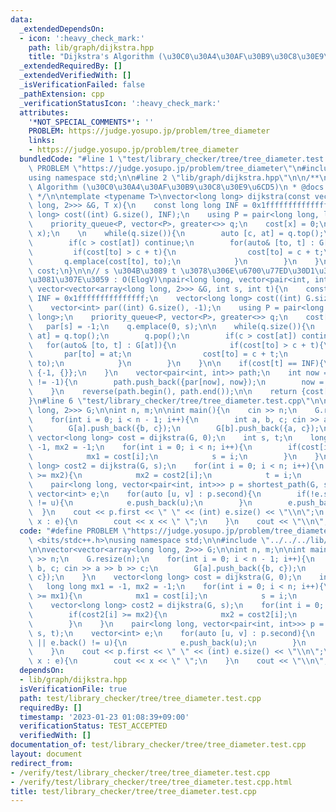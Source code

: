 ```yaml
---
data:
  _extendedDependsOn:
  - icon: ':heavy_check_mark:'
    path: lib/graph/dijkstra.hpp
    title: "Dijkstra's Algorithm (\u30C0\u30A4\u30AF\u30B9\u30C8\u30E9\u6CD5)"
  _extendedRequiredBy: []
  _extendedVerifiedWith: []
  _isVerificationFailed: false
  _pathExtension: cpp
  _verificationStatusIcon: ':heavy_check_mark:'
  attributes:
    '*NOT_SPECIAL_COMMENTS*': ''
    PROBLEM: https://judge.yosupo.jp/problem/tree_diameter
    links:
    - https://judge.yosupo.jp/problem/tree_diameter
  bundledCode: "#line 1 \"test/library_checker/tree/tree_diameter.test.cpp\"\n#define\
    \ PROBLEM \"https://judge.yosupo.jp/problem/tree_diameter\"\n#include <bits/stdc++.h>\n\
    using namespace std;\n\n#line 2 \"lib/graph/dijkstra.hpp\"\n\n/**\n * @brief Dijkstra's\
    \ Algorithm (\u30C0\u30A4\u30AF\u30B9\u30C8\u30E9\u6CD5)\n * @docs docs/graph/dijkstra.md\n\
    \ */\n\ntemplate <typename T>\nvector<long long> dijkstra(const vector<vector<array<long\
    \ long, 2>>> &G, T x){\n    const long long INF = 0x1fffffffffffffff;\n    vector<long\
    \ long> cost((int) G.size(), INF);\n    using P = pair<long long, long long>;\n\
    \    priority_queue<P, vector<P>, greater<>> q;\n    cost[x] = 0;\n    q.emplace(0,\
    \ x);\n    \n    while(q.size()){\n        auto [c, at] = q.top();\n        q.pop();\n\
    \        if(c > cost[at]) continue;\n        for(auto& [to, t] : G[at]){\n   \
    \         if(cost[to] > c + t){\n                cost[to] = c + t;\n         \
    \       q.emplace(cost[to], to);\n            }\n        }\n    }\n    return\
    \ cost;\n}\n\n// s \u304B\u3089 t \u3078\u306E\u6700\u77ED\u30D1\u30B9\u3092\u6C42\
    \u3081\u307E\u3059 : O(ElogV)\npair<long long, vector<pair<int, int>>> shortest_path(const\
    \ vector<vector<array<long long, 2>>> &G, int s, int t){\n    const long long\
    \ INF = 0x1fffffffffffffff;\n    vector<long long> cost((int) G.size(), INF);\n\
    \    vector<int> par((int) G.size(), -1);\n    using P = pair<long long, long\
    \ long>;\n    priority_queue<P, vector<P>, greater<>> q;\n    cost[s] = 0;\n \
    \   par[s] = -1;\n    q.emplace(0, s);\n\n    while(q.size()){\n        auto [c,\
    \ at] = q.top();\n        q.pop();\n        if(c > cost[at]) continue;\n     \
    \   for(auto& [to, t] : G[at]){\n            if(cost[to] > c + t){\n         \
    \       par[to] = at;\n                cost[to] = c + t;\n                q.emplace(cost[to],\
    \ to);\n            }\n        }\n    }\n\n    if(cost[t] == INF){\n        return\
    \ {-1, {}};\n    }\n    vector<pair<int, int>> path;\n    int now = t;\n    while(par[now]\
    \ != -1){\n        path.push_back({par[now], now});\n        now = par[now];\n\
    \    }\n    reverse(path.begin(), path.end());\n\n    return {cost[t], path};\n\
    }\n#line 6 \"test/library_checker/tree/tree_diameter.test.cpp\"\n\nvector<vector<array<long\
    \ long, 2>>> G;\n\nint n, m;\n\nint main(){\n    cin >> n;\n    G.resize(n);\n\
    \    for(int i = 0; i < n - 1; i++){\n        int a, b, c; cin >> a >> b >> c;\n\
    \        G[a].push_back({b, c});\n        G[b].push_back({a, c});\n    }\n   \
    \ vector<long long> cost = dijkstra(G, 0);\n    int s, t;\n    long long mx1 =\
    \ -1, mx2 = -1;\n    for(int i = 0; i < n; i++){\n        if(cost[i] >= mx1){\n\
    \            mx1 = cost[i];\n            s = i;\n        }\n    }\n    vector<long\
    \ long> cost2 = dijkstra(G, s);\n    for(int i = 0; i < n; i++){\n        if(cost2[i]\
    \ >= mx2){\n            mx2 = cost2[i];\n            t = i;\n        }\n    }\n\
    \    pair<long long, vector<pair<int, int>>> p = shortest_path(G, s, t);\n   \
    \ vector<int> e;\n    for(auto [u, v] : p.second){\n        if(!e.size() || e.back()\
    \ != u){\n            e.push_back(u);\n        }\n        e.push_back(v);\n  \
    \  }\n    cout << p.first << \" \" << (int) e.size() << \"\\n\";\n    for(auto\
    \ x : e){\n        cout << x << \" \";\n    }\n    cout << \"\\n\";\n}\n"
  code: "#define PROBLEM \"https://judge.yosupo.jp/problem/tree_diameter\"\n#include\
    \ <bits/stdc++.h>\nusing namespace std;\n\n#include \"../../../lib/graph/dijkstra.hpp\"\
    \n\nvector<vector<array<long long, 2>>> G;\n\nint n, m;\n\nint main(){\n    cin\
    \ >> n;\n    G.resize(n);\n    for(int i = 0; i < n - 1; i++){\n        int a,\
    \ b, c; cin >> a >> b >> c;\n        G[a].push_back({b, c});\n        G[b].push_back({a,\
    \ c});\n    }\n    vector<long long> cost = dijkstra(G, 0);\n    int s, t;\n \
    \   long long mx1 = -1, mx2 = -1;\n    for(int i = 0; i < n; i++){\n        if(cost[i]\
    \ >= mx1){\n            mx1 = cost[i];\n            s = i;\n        }\n    }\n\
    \    vector<long long> cost2 = dijkstra(G, s);\n    for(int i = 0; i < n; i++){\n\
    \        if(cost2[i] >= mx2){\n            mx2 = cost2[i];\n            t = i;\n\
    \        }\n    }\n    pair<long long, vector<pair<int, int>>> p = shortest_path(G,\
    \ s, t);\n    vector<int> e;\n    for(auto [u, v] : p.second){\n        if(!e.size()\
    \ || e.back() != u){\n            e.push_back(u);\n        }\n        e.push_back(v);\n\
    \    }\n    cout << p.first << \" \" << (int) e.size() << \"\\n\";\n    for(auto\
    \ x : e){\n        cout << x << \" \";\n    }\n    cout << \"\\n\";\n}"
  dependsOn:
  - lib/graph/dijkstra.hpp
  isVerificationFile: true
  path: test/library_checker/tree/tree_diameter.test.cpp
  requiredBy: []
  timestamp: '2023-01-23 01:08:39+09:00'
  verificationStatus: TEST_ACCEPTED
  verifiedWith: []
documentation_of: test/library_checker/tree/tree_diameter.test.cpp
layout: document
redirect_from:
- /verify/test/library_checker/tree/tree_diameter.test.cpp
- /verify/test/library_checker/tree/tree_diameter.test.cpp.html
title: test/library_checker/tree/tree_diameter.test.cpp
---
```

